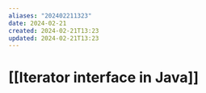 ```yaml
---
aliases: "202402211323"
date: 2024-02-21
created: 2024-02-21T13:23
updated: 2024-02-21T13:23
---
```

# [[Iterator interface in Java]]
